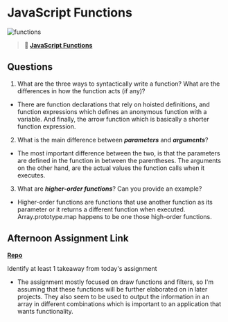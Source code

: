 # JavaScript Functions

![functions](https://bcw.blob.core.windows.net/public/img/function-anatomy.jpg)

> **📖 [JavaScript Functions](https://codeworksacademy.com/fs-student-guide/resources/wk2/02-Functions)**

## Questions

1. What are the three ways to syntactically write a function? What are the differences in how the function acts (if any)?

- There are function declarations that rely on hoisted definitions, and function expressions which defines an anonymous function with a variable. And finally, the arrow function which is basically a shorter function expression.

2. What is the main difference between ***parameters*** and ***arguments***?

- The most important difference between the two, is that the parameters are defined in the function in between the parentheses. The arguments on the other hand, are the actual values the function calls when it executes.

3. What are ***higher-order functions***? Can you provide an example?

- Higher-order functions are functions that use another function as its parameter or it returns a different function when executed. Array.prototype.map happens to be one those high-order functions.

## Afternoon Assignment Link

**[Repo](https://github.com/doctorgrant99/Warehouse)**

Identify at least 1 takeaway from today's assignment
- The assignment mostly focused on draw functions and filters, so I'm assuming that these functions will be further elaborated on in later projects. They also seem to be used to output the information in an array in different combinations which is important to an application that wants functionality.
